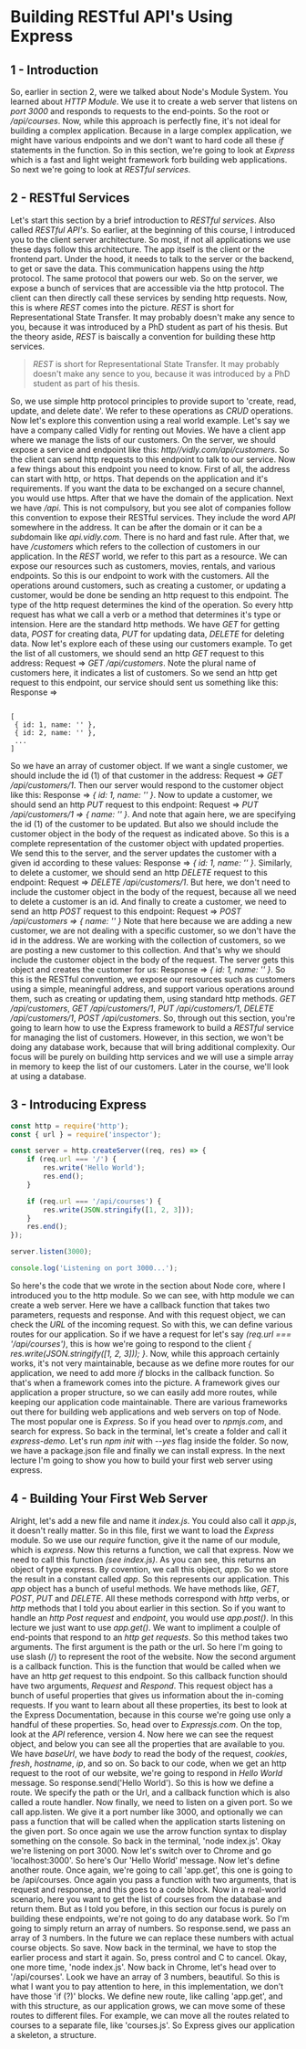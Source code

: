 # Building RESTful API's Using Express

## 1 - Introduction

So, earlier in section 2, were we talked about Node's Module System. You learned about *HTTP Module*. We use it to create a web server that listens on *port 3000* and responds to requests to the end-points. So the root or */api/courses*. Now, while this approach is perfectly fine, it's not ideal for building a complex application. Because in a large complex application, we might have various endpoints and we don't want to hard code all these *if* statements in the function. So in this section, we're going to look at *Express* which is a fast and light weight framework forb building web applications. So  next we're going to look at *RESTful services*.

## 2 - RESTful Services

Let's start this section by a brief introduction to *RESTful services*. Also called *RESTful API's*. So earlier, at the beginning of this course, I introduced you to the client server architecture. So most, if not all applications we use these
days follow this architecture. The app itself is the client or the frontend part. Under the hood, it needs to talk to the
server or the backend, to get or save the data. This communication happens using the *http* protocol. The same protocol that powers our web. So on the server, we expose a bunch of services that are accessible via the http protocol. The client can then directly call these services by sending http requests. Now, this is where *REST* comes into the picture. *REST* is short for Representational State Transfer. It may probably doesn't make any sence to you, because it was introduced by a PhD student as part of his thesis. But the theory aside, *REST* is baiscally a convention for building these http services.

> *REST* is short for Representational State Transfer. It may probably doesn't make any sence to you, because it was introduced by a PhD student as part of his thesis.

So, we use simple http protocol principles to provide suport to 'create, read, update, and delete date'. We refer to these operations as *CRUD* operations. Now let's explore this convention using a real world example. Let's say we have a company called Vidly for renting out Movies. We have a client app where we manage the lists of our customers. On the server, we should expose a service and endpoint like this: *http//vidly.com/api/customers*. So the client can send http requests to this endpoint to talk to our service. Now a few things about this endpoint you need to know. First of all, the address can start with http, or https. That depends on the application and it's requirements. If you want the data to be exchanged on a secure channel, you would use https. After that we have the domain of the application. Next we have */api*. This is not compulsory, but you see alot of companies follow this convention to expose their RESTful services. They include the word *API* somewhere in the address. It can be after the domain or it can be a *sub*domain like *api.vidly.com*. There is no hard and fast rule. After that, we have */customers* which refers to the collection of customers in our application. In the *REST* world, we refer to this part as a resource. We can expose our resources such as customers, movies, rentals, and various endpoints. So this is our endpoint to work with the customers. All the operations around customers, such as creating a customer, or updating a customer, would be done be sending an http request to this endpoint. The type of the http request determines the kind of the operation. So every http request has what we call a verb or a method that determines it's type or intension. Here are the standard http methods. We have *GET* for getting data, *POST* for creating data, *PUT* for updating data, *DELETE* for deleting data. Now let's explore each of these using our customers example. To get the list of all customers, we should send an http *GET* request to this address: Request => *GET /api/customers*. Note the plural name of customers here, it indicates a list of customers. So we send an http get request to this endpoint, our service should sent us something like this: Response =>

```javasript

[
 { id: 1, name: '' },
 { id: 2, name: '' },
 ...  
]

```

So we have an array of customer object. If we want a single customer, we should include the id (1) of that customer in the address: Request => *GET /api/customers/1*. Then our server would respond to the customer object like this: Response => *{ id: 1, name: '' }*. Now to update a customer, we should send an http *PUT* request to this endpoint: Request => *PUT /api/customers/1 => { name: '' }*. And note that again here, we are specifying the id (1) of the customer to be updated. But also we should include the customer object in the body of the request as indicated above. So this is a complete representation of the customer object with updated properties. We send this to the server, and the server updates the customer with a given id according to these values: Response => *{ id: 1, name: '' }*. Similarly, to delete a customer, we should send an http *DELETE* request to this endpoint: Request => *DELETE /api/customers/1*. But here, we don't need to include the customer object in the body of the request, because all we need to delete a customer is an id. And finally to create a customer, we need to send an http *POST* request to this endpoint: Request => *POST /api/customers => { name: '' }* Note that here because we are adding a new customer, we are not dealing with a specific customer, so we don't have the id
in the address. We are working with the collection of customers, so we are posting a new customer to this collection. And
that's why we should include the customer object in the body of the request. The server gets this object and creates the customer for us: Response => *{ id: 1, name: '' }*. So this is the RESTful convention, we expose our resources such as customers using a simple, meaningful address, and support various operations around them, such as creating or updating them, using standard http methods. *GET /api/customers*, *GET /api/customers/1*, *PUT /api/customers/1*, *DELETE /api/customers/1*, *POST /api/customers*. So, through out this section, you're going to learn how to use the Express framework to build a *RESTful* service for managing the list of customers. However, in this section, we won't be doing any database work, because that will bring additional complexity. Our focus will be purely on building http services and we will use a simple array in memory to keep the list of our customers. Later in the course, we'll look at using a database.

## 3 - Introducing Express

```javascript
const http = require('http');
const { url } = require('inspector');

const server = http.createServer((req, res) => {
    if (req.url === '/') {
        res.write('Hello World');
        res.end();
    }

    if (req.url === '/api/courses') {
        res.write(JSON.stringify([1, 2, 3]));
    }
    res.end();
});

server.listen(3000);

console.log('Listening on port 3000...');
```

So here's the code that we wrote in the section about Node core, where I introduced you to the http module. So we can see,
with http module we can create a web server. Here we have a callback function that takes two parameters, requests and
response. And with this request object, we can check the *URL* of the incoming request. So with this, we can define various
routes for our application. So if we have a request for let's say *(req.url === '/api/courses')*, this is how we're going
to respond to the client *{ res.write(JSON.stringify([1, 2, 3])); }*. Now, while this approach certainly works, it's not
very maintainable, because as we define more routes for our application, we need to add more *if* blocks in the callback
function. So that's when a framework comes into the picture. A framework gives our application a proper structure, so we
can easily add more routes, while keeping our application code maintainable. There are various frameworks out there for
building web applications and web servers on top of Node. The most popular one is *Express*. So if you head over to *npmjs.com*, and search for express. So back in the terminal, let's create a folder and call it *express-demo*. Let's run *npm init* with *--yes* flag inside the folder. So now, we have a package.json file and finally we can install express. In the next lecture I'm going to show you how to build your first web server using express.

## 4 - Building Your First Web Server

Alright, let's add a new file and name it *index.js*. You could also call it *app.js*, it doesn't really matter. So in this file, first we want to load the *Express* module. So we use our *require* function, give it the name of our module, which is *express*. Now this returns a function, we call that express. Now we need to call this function *(see index.js)*. As you can see, this returns an object of type express. By covention, we call this object, *app*. So we store the result in a constant called *app*. So this represents our application. This *app* object has a bunch of useful methods. We have methods like, *GET*, *POST*, *PUT* and *DELETE*. All these methods correspond with *http* verbs, or *http* methods that I told you about earlier in this section. So if you want to handle an *http Post request* and *endpoint*, you would use *app.post()*. In this lecture we just want to use *app.get()*. We want to impliment a coulple of end-points that respond to an *http get requests*. So this method takes two arguments. The first argument is the path or the url. So here I'm going to use slash (/) to represent the root of the website. Now the second argument is a callback function. This is the function that would be called when we have an http *get* request to this endpoint. So this callback function should have two arguments, *Request* and *Respond*.
This request object has a bunch of useful properties that gives us information about the in-coming requests. If you want to learn about all these properties, its best to look at the Express Documentation, because in this course we're going use
only a handful of these properties. So, head over to *Expressjs.com*. On the top, look at the *API* reference, version 4. Now here we can see the request object, and below you can see all the properties that are available to you. We have *baseUrl*, we have *body* to read the body of the request, *cookies*, *fresh*, *hostname*, *ip*, and so on. So back to our code, when we get an http request to the root of our website, we're going to respond in *Hello World* message.
So response.send('Hello World'). So this is how we define a route. We specify the path or the Url, and a callback function
which is also called a route handler. Now finally, we need to listen on a given port. So we call app.listen. We give it a
port number like 3000, and optionally we can pass a function that will be called when the application starts listening on
the given port. So once again we use the arrow function syntax to display something on the console. So back in the terminal,
'node index.js'. Okay we're listening on port 3000. Now let's switch over to Chrome and go 'localhost:3000'. So here's Our
'Hello World' message. Now let's define another route.
Once again, we're going to call 'app.get', this one is going to be /api/courses. Once again you pass a function with two
arguments, that is request and response, and this goes to a code block. Now in a real-world scenario, here you want to
get the list of courses from the database and return them. But as I told you before, in this section our focus is purely
on building these endpoints, we're not going to do any database work. So I'm going to simply return an array of numbers.
So response.send, we pass an array of 3 numbers. In the future we can replace these numbers with actual course objects.
So save. Now back in the terminal, we have to stop the earlier process and start it again. So, press control and C to 
cancel. Okay, one more time, 'node index.js'. Now back in Chrome, let's head over to '/api/courses'. Look we have an array of
3 numbers, beautiful. So this is what I want you to pay attention to here, in this implementation, we don't have those
'if (?)' blocks. We define new route, like calling 'app.get', and with this structure, as our application grows, we can
move some of these routes to different files. For example, we can move all the routes related to courses to a separate
file, like 'courses.js'. So Express gives our application a skeleton, a structure.

